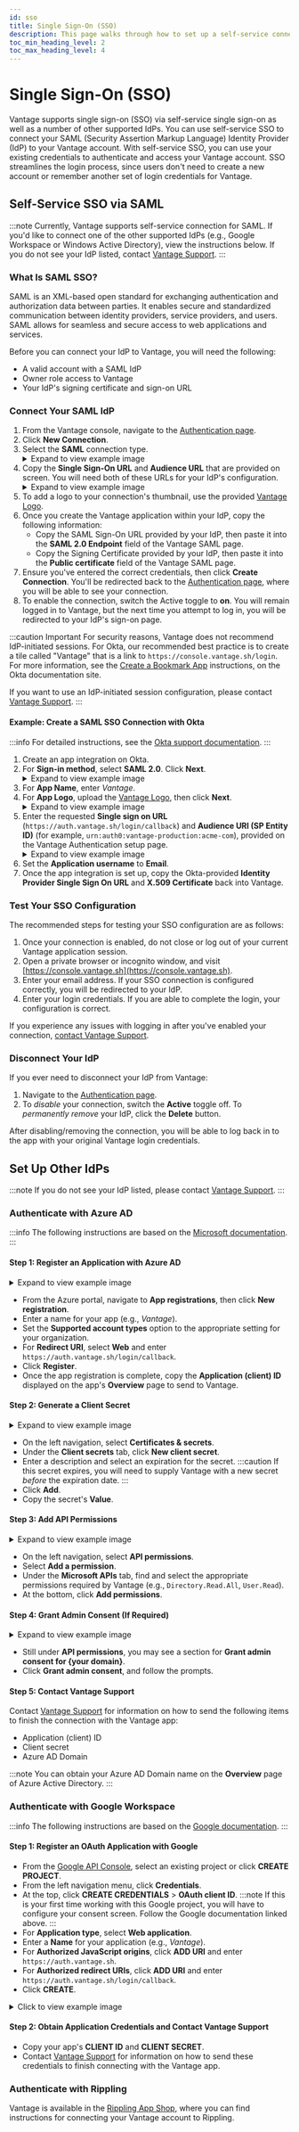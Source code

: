 ```yaml
---
id: sso
title: Single Sign-On (SSO)
description: This page walks through how to set up a self-service connection for SAML or another IdP with Vantage for logging in.
toc_min_heading_level: 2
toc_max_heading_level: 4 
---
```


# Single Sign-On (SSO)

Vantage supports single sign-on (SSO) via self-service single sign-on as well as a number of other supported IdPs. You can use self-service SSO to connect your SAML (Security Assertion Markup Language) Identity Provider (IdP) to your Vantage account. With self-service SSO, you can use your existing credentials to authenticate and access your Vantage account. SSO streamlines the login process, since users don't need to create a new account or remember another set of login credentials for Vantage.

## Self-Service SSO via SAML

:::note
Currently, Vantage supports self-service connection for SAML. If you'd like to connect one of the other supported IdPs (e.g., Google Workspace or Windows Active Directory), view the instructions below. If you do not see your IdP listed, contact [Vantage Support](mailto:support@vantage.sh). 
:::

### What Is SAML SSO?

SAML is an XML-based open standard for exchanging authentication and authorization data between parties. It enables secure and standardized communication between identity providers, service providers, and users. SAML allows for seamless and secure access to web applications and services.


Before you can connect your IdP to Vantage, you will need the following:

- A valid account with a SAML IdP
- Owner role access to Vantage
- Your IdP's signing certificate and sign-on URL

### Connect Your SAML IdP

1. From the Vantage console, navigate to the [Authentication page](https://console.vantage.sh/settings/account_identity_providers). 
2. Click **New Connection**. 
3. Select the **SAML** connection type. 
    <details><summary>Expand to view example image</summary>
    <div> 
    <img alt="Create SSO integration in Vantage console" width="80%" src="/img/sso-configure.png"/> </div>
    </details>
4. Copy the **Single Sign-On URL** and **Audience URL** that are provided on screen. You will need both of these URLs for your IdP's configuration. 
    <details><summary>Expand to view example image</summary>
    <div> 
    <img alt="Configuration for SAML SSO integration in Vantage console" width="80%" src="/img/saml-sso-configure.png"/> </div>
    </details>
5. To add a logo to your connection's thumbnail, use the provided [Vantage Logo](https://s3.amazonaws.com/assets.vantage.sh/www/vantage_avatar-social.jpg). 
6. Once you create the Vantage application within your IdP, copy the following information:
   - Copy the SAML Sign-On URL provided by your IdP, then paste it into the **SAML 2.0 Endpoint** field of the Vantage SAML page. 
   - Copy the Signing Certificate provided by your IdP, then paste it into the **Public certificate** field of the Vantage SAML page. 
7. Ensure you've entered the correct credentials, then click **Create Connection**. You'll be redirected back to the [Authentication page](https://console.vantage.sh/settings/account_identity_providers), where you will be able to see your connection.
8. To enable the connection, switch the Active toggle to **on**. You will remain logged in to Vantage, but the next time you attempt to log in, you will be redirected to your IdP's sign-on page.

:::caution Important
For security reasons, Vantage does not recommend IdP-initiated sessions. For Okta, our recommended best practice is to create a tile called "Vantage" that is a link to `https://console.vantage.sh/login`. For more information, see the [Create a Bookmark App](https://support.okta.com/help/s/article/How-do-you-create-a-bookmark-app) instructions, on the Okta documentation site.

If you want to use an IdP-initiated session configuration, please contact [Vantage Support](mailto:support@vantage.sh).
:::

#### Example: Create a SAML SSO Connection with Okta

:::info
For detailed instructions, see the [Okta support documentation](https://help.okta.com/oie/en-us/content/topics/apps/apps_app_integration_wizard_saml.htm).
:::

1. Create an app integration on Okta.
2. For **Sign-in method**, select **SAML 2.0**. Click **Next**.
    <details><summary>Expand to view example image</summary>
    <div> 
    <img alt="Create a new Okta app integration" width="80%" src="/img/saml_okta_new.png"/> </div>
    </details>
3. For **App Name**, enter _Vantage_. 
4. For **App Logo**, upload the [Vantage Logo](https://s3.amazonaws.com/assets.vantage.sh/www/vantage_avatar-social.jpg), then click **Next**.
    <details><summary>Expand to view example image</summary>
    <div> 
    <img alt="Okta app settings" width="80%" src="/img/saml_okta_app_name.png"/> </div>
    </details>
5. Enter the requested **Single sign on URL** (`https://auth.vantage.sh/login/callback`) and **Audience URI (SP Entity ID)** (for example, `urn:auth0:vantage-production:acme-com`), provided on the Vantage Authentication setup page. 
    <details><summary>Expand to view example image</summary>
    <div>
    <img alt="Okta SAML settings" width="80%" src="/img/saml_okta_settings.png"/> </div>
    </details>
6. Set the **Application username** to **Email**.
7. Once the app integration is set up, copy the Okta-provided **Identity Provider Single Sign On URL** and **X.509 Certificate** back into Vantage. 

### Test Your SSO Configuration

The recommended steps for testing your SSO configuration are as follows:

1. Once your connection is enabled, do not close or log out of your current Vantage application session.
2. Open a private browser or incognito window, and visit [https://console.vantage.sh](https://console.vantage.sh).
3. Enter your email address. If your SSO connection is configured correctly, you will be redirected to your IdP. 
4. Enter your login credentials. If you are able to complete the login, your configuration is correct.

If you experience any issues with logging in after you've enabled your connection, [contact Vantage Support](mailto:support@vantage.sh).

### Disconnect Your IdP

If you ever need to disconnect your IdP from Vantage: 

1. Navigate to the [Authentication page](https://console.vantage.sh/settings/account_identity_providers). 
2. To _disable_ your connection, switch the **Active** toggle off. To _permanently remove_ your IdP, click the **Delete** button. 

After disabling/removing the connection, you will be able to log back in to the app with your original Vantage login credentials.

## Set Up Other IdPs

:::note
If you do not see your IdP listed, please contact [Vantage Support](mailto:support@vantage.sh).
:::

### Authenticate with Azure AD

:::info
The following instructions are based on the [Microsoft documentation](https://learn.microsoft.com/en-us/azure/active-directory/develop/quickstart-register-app). 
:::

#### Step 1: Register an Application with Azure AD 

<details><summary>Expand to view example image</summary>
<div> 
<img alt="Configuration for Azure app registration" width="80%" src="/img/azure-configure-1.png"/></div> <p><i>Source: Microsoft </i></p>
</details>

- From the Azure portal, navigate to **App registrations**, then click **New registration**.
- Enter a name for your app (e.g., _Vantage_).
- Set the **Supported account types** option to the appropriate setting for your organization. 
- For **Redirect URI**, select **Web** and enter `https://auth.vantage.sh/login/callback`.
- Click **Register**. 
- Once the app registration is complete, copy the **Application (client) ID** displayed on the app's **Overview** page to send to Vantage. 

#### Step 2: Generate a Client Secret

<details><summary>Expand to view example image</summary>
<div> 
<img alt="Configuration for Azure client secret" width="80%" src="/img/azure-configure-2.png"/></div> <p><i>Source: Microsoft </i></p>
</details>

- On the left navigation, select **Certificates & secrets**. 
- Under the **Client secrets** tab, click **New client secret**. 
- Enter a description and select an expiration for the secret. 
:::caution 
If this secret expires, you will need to supply Vantage with a new secret _before_ the expiration date.
:::
- Click **Add**. 
- Copy the secret's **Value**.

#### Step 3: Add API Permissions
<details><summary>Expand to view example image</summary>
<div> 
<img alt="Configuration for Azure app API permissions" width="80%" src="/img/azure-configure-3.png"/></div> <p><i>Source: Microsoft </i></p>
</details>

- On the left navigation, select **API permissions**. 
- Select **Add a permission**.
- Under the **Microsoft APIs** tab, find and select the appropriate permissions required by Vantage (e.g., `Directory.Read.All`, `User.Read`).
- At the bottom, click **Add permissions**. 

#### Step 4: Grant Admin Consent (If Required)

<details><summary>Expand to view example image</summary>
<div> 
<img alt="Configuration for Azure app admin consent" width="80%" src="/img/azure-configure-4.png"/></div> <p><i>Source: Microsoft </i></p>
</details>

- Still under **API permissions**, you may see a section for **Grant admin consent for {your domain}**.
- Click **Grant admin consent**, and follow the prompts.

#### Step 5: Contact Vantage Support

Contact [Vantage Support](mailto:support@vantage.sh) for information on how to send the following items to finish the connection with the Vantage app:

  - Application (client) ID
  - Client secret
  - Azure AD Domain 

:::note
You can obtain your Azure AD Domain name on the **Overview** page of Azure Active Directory.
:::

### Authenticate with Google Workspace

:::info 
The following instructions are based on the [Google documentation](https://support.google.com/googleapi/answer/6158849).
:::

#### Step 1: Register an OAuth Application with Google

- From the [Google API Console](https://console.developers.google.com/), select an existing project or click **CREATE PROJECT**.
- From the left navigation menu, click **Credentials**.
- At the top, click **CREATE CREDENTIALS** > **OAuth client ID**. 
:::note
If this is your first time working with this Google project, you will have to configure your consent screen. Follow the Google documentation linked above. 
:::
- For **Application type**, select **Web application**. 
- Enter a **Name** for your application (e.g., _Vantage_).
- For **Authorized JavaScript origins**, click **ADD URI** and enter `https://auth.vantage.sh`.
- For **Authorized redirect URIs**, click **ADD URI** and enter `https://auth.vantage.sh/login/callback`.
- Click **CREATE**.

<details>
    <summary>Click to view example image</summary>
    <div> 
    <img alt="Google Workspace app setup" width="80%" src="/img/set-up-google-workspace.png"/> </div>
</details>

#### Step 2: Obtain Application Credentials and Contact Vantage Support

- Copy your app's **CLIENT ID** and **CLIENT SECRET**.
- Contact [Vantage Support](mailto:support@vantage.sh) for information on how to send these credentials to finish connecting with the Vantage app. 

### Authenticate with Rippling

Vantage is available in the [Rippling App Shop](https://www.rippling.com/app-shop/app/vntg-inc-vantage), where you can find instructions for connecting your Vantage account to Rippling.
